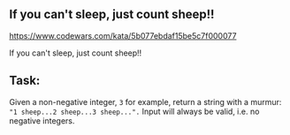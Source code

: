 ## If you can't sleep, just count sheep!!

https://www.codewars.com/kata/5b077ebdaf15be5c7f000077

If you can't sleep, just count sheep!!

## Task:

Given a non-negative integer, `3` for example, return a string with a murmur: `"1 sheep...2 sheep...3 sheep...".` Input will always be valid, i.e. no negative integers.
